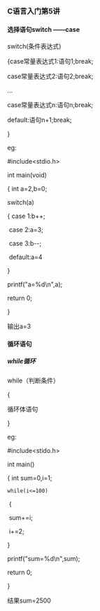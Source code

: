 ### C语言入门第5讲

#### 选择语句switch ——case

switch(条件表达式)

{case常量表达式1:语句1;break;

 case常量表达式2:语句2;break;

 ...

case常量表达式n:语句n;break;

default:语句n+1;break;

}

eg:

#include<stdio.h>

int main(void)

{ int a=2,b=0;

 switch(a)

{   case 1:b++;

​    case 2:a=3;

​    case 3:b--;

​    default:a=4

}

printf("a=%d\n",a);

return 0;

}

输出a=3

#### 循环语句

##### while循环

while（判断条件）

{ 

循环体语句

}

eg:

#include<stido.h> 

int main()

{ 	int sum=0,i=1;

  	while(i<=100)

​        {

​		sum+=i;

​		i+=2;

}

printf("sum=%d\n",sum);

return 0;

}

结果sum=2500